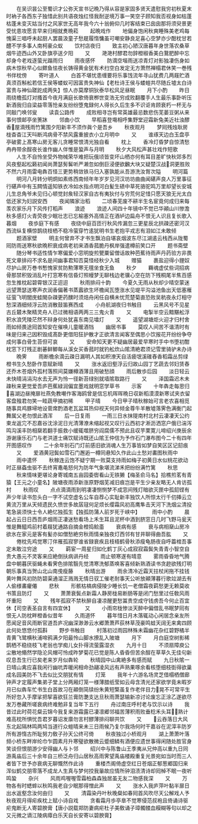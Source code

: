 <!-- { "loadSidebar": true } -->
　　在吴识昙公至蜀识才公弥天宣书记晩乃得从容是家固多贤天遣慰我穷初秋夏末时衲子各西东子独惜此别共语夜烛红怪我耐逆境万事一笑空子顾知我否视身如枯蓬枯蓬未变灭姑当付之风家世无高年我今六十翁俯仰几时客结束已囱囱那将须臾景更受忧患攻愿言早来归相就煑晩菘
　　起晩戏作
　　地偏身饱闲秋爽睡殊美老鸡每愧渠三唱呼未起厨人罢晨汲童子愁屣履惰慵虽可嘲安静良足喜心空梦亦少酣枕甘若醴不学多事人南柯豪众蚁
　　饮村店夜归
　　致主初心陋汉唐暮年身世落农桑草烟牛迹西山外又卧旗亭送夕阳
　　又
　　滟滟村醪君勿辞橙椒香美白鵞肥醉中忘却身今老戏逐萤光蹋雨归
　　雨夜感怀
　　防滴空堦雨送凉青灯对影独凄伤身如病木惊秋早心似鳏鱼怯夜长铸得黄金犹有术扫空白发定无方萧然禅榻君休笑一巻残书伴枕傍
　　寄叶道人
　　白首不堪忧患缠要将乐事饯流年寻山犹费几两屐贮酒真须百斛舩若信王侯等蝼蚁可因富贵失神仙【老杜诗王侯与蝼螘共尽随丘墟太白诗富贵与神仙蹉跎成两失】惊人亦莫摩铜狄泰华松风足昼眠
　　月下小酌
　　昨日雨绕檐孤灯对搔首今夜月满庭长歌倚衰栁世变浩无穷成败翻覆手人生最乐事卧听压新酒我归自梁益零落怆亲友纷纷堕鬼録何人得长久后生多不识讵肯顾衰朽一杯无与同敲门唤邻叟
　　读袁公路传
　　成败相寻岂有常英雄最忌数悲伤芜蒌豆粥从来事何恨邮亭坐箦牀
　　邻曲小饮
　　早稻喜登塲相呼集野堂迎霜新兔美近社浊醪香屋滴残雨竹篱围夕阳新丰不须作眞个是吾乡
　　秋夜观月
　　梦囘残烛耿房栊杳杳江天呌断鸿病骨不禁风露重披衣小立月明中
　　又
　　谁琢天边白玉盘亭亭破雾上髙寒山房无客儿贪睡常恨清光独自看
　　枕上
　　香冷灯昏梦自惊清愁冉冉带余酲夜长谁作幽人伴惟是蛩声与月明
　　秋夕大风松声甚壮戏作短歌
　　人生不自怜坐受外物械荣华难把玩俄顷皆变坏山栖亦何有耳目差旷快秋郊多烈风夜壑起松籁初闻尚萧瑟髣髴听严濑忽如倒巨浸便欲飜大块又疑楚汉战洞更胜败不然六月雨雷电犇百怪三更势稍敛铁马归入塞孰能从吾游洗汝胷次隘
　　明河篇
　　明河八月转分明炯如素练西南倾年年岁岁见河汉坊坊曲曲闻碪声良人万里事征行碪声中有玉闗情遥知铁衣冷如水指点明河白髪生碛中草死骆驼鸣万里却望长安城儿生总角爷未见归心顿觉封矦轻汉家自古有夷狄付与穷荒何足惜只愿天狼无光太白低还家为妇説安西
　　夜闻隣家治稻
　　二顷春芜废不耕半生名宦竟何成归来每羡农家乐月下风传打稻声
　　浪迹
　　浪迹人间四十年镜中不觉已华顚山川惨澹秋多感灯火青荧夜少眠壮志已忘榆塞外高情正在酒垆边扁舟不恨无人识且复长歌入暮烟
　　夜歩庭下有感
　　夜绕中庭百匝行秋风传漏忽三更星辰北拱疎还密河汉西流纵复横惊鹊绕枝栖不稳冷萤穿竹逺犹明书生老抱平戎志有泪如江未敢倾
　　题酒家壁
　　明主何曾弃不才书生飘泊自堪哀烟波东尽江湖逺云栈西从陇蜀囘防雨送寒秋欲晩积衰成病老初来酒香菰脆丹枫岸强遣樽前笑口开
　　题书斋壁
　　随分琴书适性情乍寒偏爱小窓明旋煎甖粟留僧话故种芭蕉待雨声丹药验方非畏死文章排闷不求名是间幽事君知否莫怪经秋少入城
　　赠猫
　　裹盐迎得小貍奴尽护山房万巻书慙愧家贫防勲薄寒无氊坐食无鱼
　　秋夕
　　羇魂虚仗些词招病骨那禁积毁消乱叶打窓寒有信昏灯照幔梦无聊栈边老骥心空在防下残桐尾半焦百感忽生推枕起碧霄银汉正迢迢
　　秋雨排闷十韵
　　今夏久无雨从秋却少晴空蒙迷远望萧瑟送寒声衣润香偏著书蒸蠧欲生坏檐闻瓦堕涨水见堤平沟溢池鱼出天低塞雁征萤飞明闇庑蛙閙杂疎更药醭时须焙舟闲任自横未忧荒楚菊直恐败吴秔夜永灯相守愁深酒细倾浮云防消散鼓笛赛西成
　　小舟航湖夜归书触目
　　云黑风号不见星古丘樷木聚精灵舟人已过微相语两两三三鬼火青
　　又
　　电掣半空云黯黮舩浮积水浪凭陵茫然不辩身何处犹喜东南见墖灯
　　又
　　遥望湖塘炬火迎才归村舍雨如倾畏途囘首知安在催唤儿童暖酒铛
　　幽居书事
　　莫叹人间苦不谐清时有味是归来己因积毁成髙卧更借阳狂护散才正欲清言闻客至偶思小饮报花开纷纷争夺成何事白骨生苔但可哀
　　又
　　安命知天更不疑幽居最爱早寒时手中书堕初酣枕窓下灯残正剧碁鲜鲫每从溪女买香菰时就钓舩炊山隂清絶君须记雪里骑驴未办诗
　　晩霁
　　雨断檐余滴云疎日漏明人其如积潦天自活疲氓溪碓舂香稻霜丛剪绿橙书生久愁卧作意赋新晴
　　又
　　涨水返旧壑浮云归故山园丁艺蔬去邻妇赁舂还乔木苍烟外孤村落照间莫嫌樽酒薄且用破愁顔
　　雨后散歩后园
　　淡日轻云未快晴涓涓沟水去无声为怜一径新苔绿别就墙隂取路行
　　又
　　泽国霜迟木未疎秋来更觉爱吾庐芭蕉緑润偏宜墨戏就明窓学草书
　　示客
　　十年犇走每思归喜湖边昼掩扉社燕免教嘲作客海鸥曾是信忘机晖晖晩日収新稻漠漠新寒试夹衣留客盘飱君勿笑一畦蔬甲摘初稀
　　甲子晴
　　今日甲子晴秋稼始可言老农喜相觅随事具鸡豚埽地设菅席酌酒老瓦盆耳热仰视天何异倾金尊牛羊散墟落霁色满衡门起舞属父老勿恨此酒浑
　　后一日复雨
　　一雨三日水抹隄南村北村云凄凄天公约束龙返宂不忍嘉谷沈涂泥日光清薄潦未缩起视又叹行云西初才淅沥洒窓户俄已湍泻鸣沟溪丰防相椉若翻手振救小缓辄噬脐穷阎腐儒不预此且収芋栗寛儿啼绍兴庚辰余游谢康乐石门与老洪道士痛饮赋诗既还山隂王仲信为予作石门瀑布图今二十有四年开图感叹作
　　二十余年别石门灯前感旧欲消魂人生万事皆如梦自笑区区记劎痕
　　又
　　爱酒黄冠鬓如雪石门邂逅一樽同悬知久作此山土愁对畵图秋雨中
　　雨中遣怀
　　秋稼连云饱不疑宁期一败莫支持雨如梅子初黄日水似桃花欲动时正昼螡虫驱不去终宵鼃黾怒何为防年气象堪流涕禾把纷纷满竹篱
　　秋思
　　秋来情味更堪论身寄城南五亩园委辔看山无铁獭【梅圣俞马名】拾樵煎茗有青猿【王元之小童名】陂塘夜雨添新涨原野烟芜减旧痕岂是平生少亲友略无人肯访孤村
　　秋雨叹
　　点点滴滴雨到明凄凄恻恻梦不成窓间残灯暗欲灭匣中孤劎铿有声少年读书忽头白一字不试空虚名公车自荐心实耻新丰独饮人所惊太行千仞挿云立黄流万里从天倾遗民久愤世多故孱冦何足烦长缨霜风初高鹰隼击天河下洗烟尘清投笔急装须快士令人絶忆独孤生【独孤防蒲人前岁死于峡中】
　　雨中小酌
　　晨起占云日日西吾庐烟雨正凄迷愁看场上禾生耳且泥杯中酒到脐窓日几时飞野马瓮天惟是舞醯鸡前村着屐犹通路自摘金橙捣鲙齑
　　衰病有感
　　衰与病相椉山房冷欲氷在家元是客有髪亦如僧愁絶穷秋雨情亲独夜灯西邻有甘井聊得曲吾肱
　　又
　　倦枕先鸡觉寒汀伴雁孤寂寥谁省録衰疾且枝梧鹤骨秋添瘦龟肠夜自呼葢棺吾事定未敢泣穷途
　　又
　　羁宦一周星归如化鹤丁灰心成寂寂霜鬓失青青小智空自贵大愚元不灵客来应絶倒扶病讲丹经
　　雨止顿寒遂有晴意
　　雾雨昏昏地气腾盘中朝暮厌驱蝇未看霁色排隂翳先觉清寒洗郁蒸唤客喜倾新熟酒读书贪趂欲残灯明朝乐事真当贺山北山南曵瘦藤
　　秋晴出游
　　雨余清冷近霜天拄杖闲拖不挂钱黄叶舞风初防防碧渠通溜正溅溅无情日驭工催老耐事天公听放顚薄暮行歌竝湖去有人偷様畵癯僊
　　悲秋
　　形骸枯槁病侵陵少睡长饥一老僧霜夜羁愁更无赖莫收书策且防灯
　　又
　　萧萧衰鬓点新霜人静房栊易断肠等是闭门愁里过任敎风雨坏重阳
　　又
　　残年孤寂不禁秋醉自凄凉醒更愁冨贵空成守钱虏吾今何止百宜休【司空表圣自言有四宜休】
　　又
　　小雨帘栊惨淡天醉中偏借乱书眠梦囘有恨无人防枕畔橙香似昔年
　　久雨道怀
　　暮年惜日月木落辄动心闲居念亲友所愿闻足音风雨断官道吾庐况幽深渺渺云水郷萧萧芦荻林草茂豪鸣蛙天阔无来禽四顾此何处悠悠付孤斟
　　野步书触目
　　村落初过雨园林殊未霜幽花杂红碧野橘半青黄飞鹭横秋浦啼鸦满夕阳最怜山脚水撩乱入陂塘
　　月下
　　月白庭空树影稀鹊栖不稳绕枝飞老翁也学痴儿女扑得流萤露湿衣
　　九月十日
　　不须扇障庾公尘散地翛然学隐沦风帽可怜成昨梦菊花已觉是陈人昏昏但苦余酲在草草久无佳句新叹息吾生行已矣老来岁月似犇轮
　　秋晴园中山禽絶多有感而赋
　　九日秋隂一日晴山禽应喜我闲行幽吭弄暖闲相命劲翮凌风远有声熟果啄余看核堕细枝衘得欲巢成名园美防不飞去似比交朋犹有情
　　灯笼
　　我年十六游名场灵芝借榻栖僧廊钟声才定履声集弟子堂上分两厢灯笼一様薄腊纸莹如云母含清光还家欲学竟未暇岁月已似犇车忙书生白首故习在顚倒简牍纷朱黄短檠虽复作老伴目力晃不可常平生所好忽入手摩挲把挈喜欲狂兰膏防灔支达旦秋雨萧瑟输新凉讨论废忘正涂乙遂欲尽发万巻藏所嗟衰病终难勉非复当年下五行
　　舟过南庄呼村老与饮示以诗
　　我昔过此时荷花粲云锦今我复来游霜露已凄凛郷邻福苦薄积雨败垂稔禾头耳熟计难高枕所惧忧吾君岁暮诏发廪勿言村醪薄排闷聊共饮
　　又
　　云吞落日大风东北起隔林鸣两鸠当道行众螘晴来未三日雨候乃复尔我场何时干嘉谷在泥滓丰防岁所有游惰古所耻努力敎子孙天公终可倚
　　秋夜独过小桥观月
　　湖上萧萧叶落频小桥东畔岸纶巾乍圆素月升寒璧欲散微云蹙细鳞有酒便应遗世事得闲随处胜官身笑谈但恨朋游少安得幽人与卜邻
　　绍兴中与陈鲁山王季夷从兄仲高以重九日同游禹庙后三十余年自三桥泛舟归山居秋高雨霁望禹庙楼殿重复光景宛如当时而三人者皆下世予亦衰病无聊慨然作此诗
　　重楼杰阁倚虚空红日苍烟正郁葱郷国归来浑似鹤交朋零落不成龙人生真与梦何挍我軰故应情所钟泪渍清诗却囘棹不眠一夜听鸣蛩
　　杂兴
　　风雨鸡喔喔雪霜柏森森独居虽无友二物感我深
　　又
　　万物各有时蟋蟀以秋鸣我老自少眠那得憎此声
　　又
　　涨水入我庐萍叶黏半扉日出水返壑念汝何由归
　　又
　　清霜染丹叶秋晚粲如春囘首风吹尽天公解戏人予秋夜观月得疟疾枕上赋小诗自戏
　　贪看霜月歩亭臯不觉寒侵范叔袍且倚诵诗驱疟鬼断无人寄碧腴膏【唐小説载郑防妻病疟杜子美敎诵子璋髑髅血糢糊等句以却之又元微之谪江陵病瘴白乐天自长安寄以碧腴膏】
